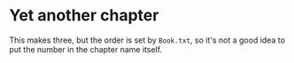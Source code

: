 # Yet another chapter

This makes three, but the order is set by `Book.txt`, so it's not a good idea to put the number in the chapter name itself.